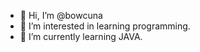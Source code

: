 - 👋 Hi, I’m @bowcuna
- 👀 I’m interested in learning programming. 
- 🌱 I’m currently learning JAVA.


<!---
bowcuna/bowcuna is a ✨ special ✨ repository because its `README.md` (this file) appears on your GitHub profile.
You can click the Preview link to take a look at your changes.
--->
